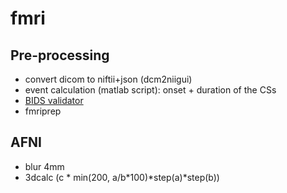 # fmri

## Pre-processing

- convert dicom to niftii+json (dcm2niigui)
- event calculation (matlab script): onset + duration of the CSs
- [BIDS validator](http://bids-standard.github.io/bids-validator/)
- fmriprep

## AFNI

- blur 4mm
- 3dcalc (c * min(200, a/b*100)*step(a)*step(b))
